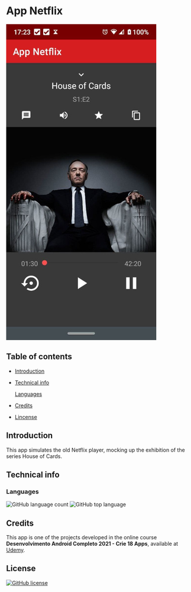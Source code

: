 # App Netflix

![The model Anna Bella](screenshots/house.jpg)

## Table of contents

- [Introduction](#introduction)
- [Technical info](#technical-info)

  [Languages](#languages)

- [Credits](#credits)
- [Lincense](#license)

## Introduction

This app simulates the old Netflix player, mocking up the exhibition of the series House of Cards.

[//]: # "this is a workaround to make a comments"
[//]: # "## Features"
[//]: # "## Demo"

## Technical info

### Languages

![GitHub language count](https://img.shields.io/github/languages/count/matheus4lves/AppNetflix?style=flat-square) ![GitHub top language](https://img.shields.io/github/languages/top/matheus4lves/AppNetflix?style=flat-square)

## Credits

This app is one of the projects developed in the online course **Desenvolvimento Android Completo 2021 - Crie 18 Apps**, available at [Udemy](https://www.udemy.com/course/curso-de-desenvolvimento-android-oreo/).

## License

[![GitHub license](https://img.shields.io/github/license/matheus4lves/anna-bella?style=flat-square)](https://github.com/matheus4lves/anna-bella)
